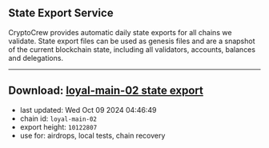## State Export Service
CryptoCrew provides automatic daily state exports for all chains we validate. State export files can be used as genesis files and are a snapshot of the current blockchain state, including all validators, accounts, balances and delegations.

---
**Download: [loyal-main-02 state export](https://dl-eu2.ccvalidators.com/SERVICE/loyal/loyal-main-02_export_10122807.json)**
---

- last updated: Wed Oct 09 2024 04:46:49
- chain id: `loyal-main-02`
- export height: `10122807`
- use for: airdrops, local tests, chain recovery
